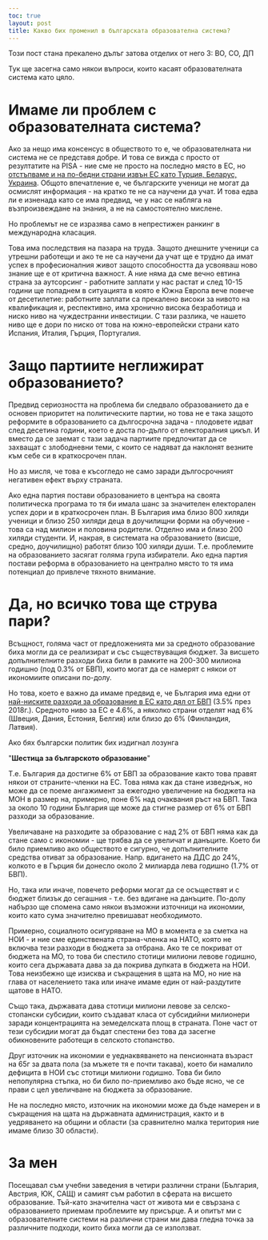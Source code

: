 ```yaml
---
toc: true
layout: post
title: Какво бих променил в българската образователна система?
---
```


Този пост стана прекалено дълъг затова отделих от него 3: ВО, СО, ДП

Тук ще засегна само някои въпроси, които касаят образователната система като цяло.

# Имаме ли проблем с образователната система?

Ако за нещо има консенсус в обществото то е, че образователната ни система не се представя добре. И това се вижда с просто от резултатите на PISA - ние сме не просто на последно място в ЕС, но [отстъпваме и на по-бедни страни извън ЕС като Турция, Беларус, Украина](http://bit.ly/36NtOJp). Общото впечатление е, че българските ученици не могат да осмислят информация - на кратко те не са научени да учат. И това едва ли е изненада като се има предвид, че у нас се набляга на възпроизвеждане на знания, а не на самостоятелно мислене.

Но проблемът не се изразява само в непрестижен ранкинг в международна класация.

Това има последствия на пазара на труда. Защото днешните ученици са утрешни работещи и ако те не са научени да учат ще е трудно да имат успех в професионалния живот защото способността да усвояваш ново знание ще е от критична важност. А ние няма да сме вечно евтина страна за аутсорсинг - работните заплати у нас растат и след 10-15 години ще попаднем в ситуацията в която е Южна Европа вече повече от десетилетие: работните заплати са прекалено високи за нивото на квалификация и, респективно, има хронично висока безработица и ниско ниво на чуждестранни инвестиции. С тази разлика, че нашето ниво ще е дори по ниско от това на южно-европейски страни като Испания, Италия, Гърция, Португалия.

# Защо партиите неглижират образованието?

Предвид сериозността на проблема би следвало образованието да е основен приоритет на политическите партии, но това не е така защото реформите в образованието са дългосрочна задача - плодовете идват след десетина години, което е доста по-дълго от електоралния цикъл. И вместо да се заемат с тази задача партиите предпочитат да се захващат с злободневни теми, с които се надяват да наклонят везните към себе си в краткосрочен план.

Но аз мисля, че това е късогледо не само заради дългосрочният негативен ефект върху страната.

Ако една партия постави образованието в центъра на своята политическа програма то тя би имала шанс за значителен електорален успех дори и в краткосрочен план. В България има близо 800 хиляди ученици и близо 250 хиляди деца в доучилищни форми на обучение - това са над милион и половина родители. Отделно има и близо 200 хиляди студенти. И, накрая, в системата на образованието (висше, средно, доучилищно) работят близо 100 хиляди души. Т.е. проблемите на образованието засягат голяма група избиратели. Ако една партия постави реформа в образованието на централно място то тя има потенциал до привлече тяхното внимание.

# Да, но всичко това ще струва пари? 

Всъщност, голяма част от предложенията ми за средното образование биха могли да се реализират и със съществуващия бюджет. За висшето допълнителните разходи биха били в рамките на 200-300 милиона годишно (под 0.3% от БВП), които могат да се намерят с някои от икономиите описани по-долу.

Но това, което е важно да имаме предвид е, че България има едни от [най-ниските разходи за образование в ЕС като дял от БВП](http://bit.ly/2MXsWea) (3.5% през 2018г.). Средното ниво за ЕС е 4.6%, а няколко страни отделят над 6% (Швеция, Дания, Естония, Белгия) или близо до 6% (Финландия, Латвия).

Ако бях български политик бих издигнал лозунга 

"**Шестица за българското образование**"

T.е. България да достигне 6% от БВП за образование както това правят някои от страните-членки на ЕС. Това няма как да стане изведнъж, но може да се поеме ангажимент за ежегодно увеличение на бюджета на МОН в размер на, примерно, поне 6% над очаквания ръст на БВП. Така за около 10 години България ще може да стигне размер от 6% от БВП разходи за образование.

Увеличаване на разходите за образование с над 2% от БВП няма как да стане само с икономии - ще трябва да се увеличат и данъците. Което би било приемливо ако обществото е сигурно, че допълнителните средства отиват за образование. Напр. вдигането на ДДС до 24%, колкото е в Гърция би донесло около 2 милиарда лева годишно (1.7% от БВП).

Но, така или иначе, повечето реформи могат да се осъществят и с бюджет близък до сегашния - т.е. без вдигане на данъците. По-долу набързо ще спомена само някои възможни източници на икономии, които като сума значително превишават необходимото.

Примерно, социалното осигуряване на МО в момента е за сметка на НОИ - и ние сме единствената страна-членка на НАТО, която не включва тези разходи в бюджета за отбрана. Ако те се покриват от бюджета на МО, то това би спестило стотици милиони левове годишно, които сега държавата дава за да покрива дупката в бюджета на НОИ. Това неизбежно ще изисква и съкращения в щата на МО, но ние на глава от населението така или иначе имаме един от най-раздутите щатове в НАТО.

Също така, държавата дава стотици милиони левове за селско-стопански субсидии, които създават класа от субсидийни милионери заради концентрацията на земеделската площ в страната. Поне част от тези субсидии могат да бъдат спестени без това да засегне обикновените работещи в селското стопанство.

Друг източник на икономии е уеднаквяването на пенсионната възраст на 65г за двата пола (за мъжете тя е почти такава), което би намалило дефицита в НОИ със стотици милиони годишно. Това би било непопулярна стъпка, но би било по-приемливо ако бъде ясно, че се прави с цел увеличване на бюджета за образование.

Не на последно място, източник на икономии може да бъде намерен и в съкращения на щата на държавната администрация, както и в уедряването на общини и области (за сравнително малка територия ние имаме близо 30 области).

# За мен

Посещавал съм учебни заведения в четири различни страни (България, Австрия, ЮК, САЩ) и самият съм работил в сферата на висшето образование. Тъй-като значителна част от живота ми е свързана с образованието приемам проблемите му присърце. А и опитът ми с образователните системи на различни страни ми дава гледна точка за различните подходи, които биха могли да се използват.
